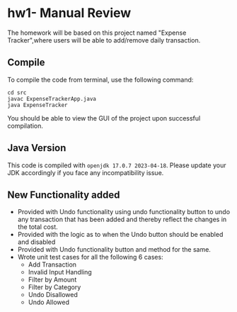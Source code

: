 # hw1- Manual Review

The homework will be based on this project named "Expense Tracker",where users will be able to add/remove daily transaction. 

## Compile

To compile the code from terminal, use the following command:
```
cd src
javac ExpenseTrackerApp.java
java ExpenseTracker
```

You should be able to view the GUI of the project upon successful compilation. 

## Java Version
This code is compiled with ```openjdk 17.0.7 2023-04-18```. Please update your JDK accordingly if you face any incompatibility issue.

## New Functionality added
- Provided with Undo functionality using undo functionality button to undo any transaction that has been added and thereby reflect the changes in the total cost.
- Provided with the logic as to when the Undo button should be enabled and disabled
- Provided with Undo functionality button and method for the same.
- Wrote unit test cases for all the following 6 cases:
    - Add Transaction
    - Invalid Input Handling
    - Filter by Amount
    - Filter by Category
    - Undo Disallowed
    - Undo Allowed